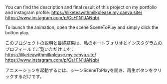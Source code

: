 You can find the description and final result of this project on my portfolio and instagram profile:
https://iliketeawithmilkplease.my.canva.site/
https://www.instagram.com/p/CsH1N1JANqb/

To launch the animation, open the scene SceneToPlay and simply click the button play.

このプロジェクトの説明と最終結果は、私のポートフォリオとインスタグラムのプロフィールでご覧いただけます：
https://iliketeawithmilkplease.my.canva.site/
https://www.instagram.com/p/CsH1N1JANqb/

アニメーションを起動するには、シーンSceneToPlayを開き、再生ボタンをクリックするだけです。
